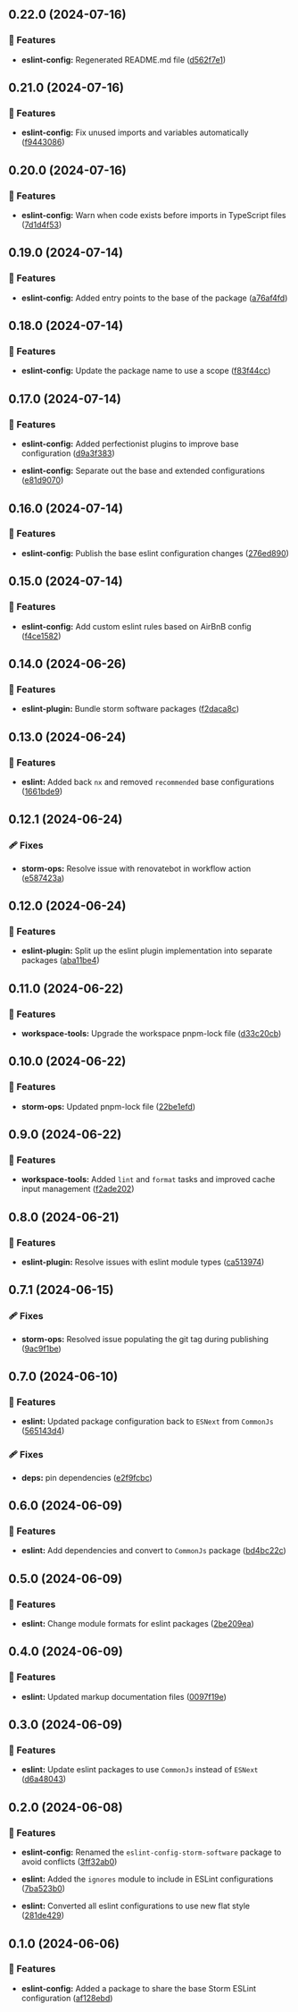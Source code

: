 ## 0.22.0 (2024-07-16)


### 🚀 Features

- **eslint-config:** Regenerated README.md file ([d562f7e1](https://github.com/storm-software/storm-ops/commit/d562f7e1))

## 0.21.0 (2024-07-16)


### 🚀 Features

- **eslint-config:** Fix unused imports and variables automatically ([f9443086](https://github.com/storm-software/storm-ops/commit/f9443086))

## 0.20.0 (2024-07-16)


### 🚀 Features

- **eslint-config:** Warn when code exists before imports in TypeScript files ([7d1d4f53](https://github.com/storm-software/storm-ops/commit/7d1d4f53))

## 0.19.0 (2024-07-14)


### 🚀 Features

- **eslint-config:** Added entry points to the base of the package ([a76af4fd](https://github.com/storm-software/storm-ops/commit/a76af4fd))

## 0.18.0 (2024-07-14)


### 🚀 Features

- **eslint-config:** Update the package name to use a scope ([f83f44cc](https://github.com/storm-software/storm-ops/commit/f83f44cc))

## 0.17.0 (2024-07-14)


### 🚀 Features

- **eslint-config:** Added perfectionist plugins to improve base configuration ([d9a3f383](https://github.com/storm-software/storm-ops/commit/d9a3f383))

- **eslint-config:** Separate out the base and extended configurations ([e81d9070](https://github.com/storm-software/storm-ops/commit/e81d9070))

## 0.16.0 (2024-07-14)


### 🚀 Features

- **eslint-config:** Publish the base eslint configuration changes ([276ed890](https://github.com/storm-software/storm-ops/commit/276ed890))

## 0.15.0 (2024-07-14)


### 🚀 Features

- **eslint-config:** Add custom eslint rules based on AirBnB config ([f4ce1582](https://github.com/storm-software/storm-ops/commit/f4ce1582))

## 0.14.0 (2024-06-26)


### 🚀 Features

- **eslint-plugin:** Bundle storm software packages ([f2daca8c](https://github.com/storm-software/storm-ops/commit/f2daca8c))

## 0.13.0 (2024-06-24)


### 🚀 Features

- **eslint:** Added back `nx` and removed `recommended` base configurations ([1661bde9](https://github.com/storm-software/storm-ops/commit/1661bde9))

## 0.12.1 (2024-06-24)

### 🩹 Fixes

- **storm-ops:** Resolve issue with renovatebot in workflow action
  ([e587423a](https://github.com/storm-software/storm-ops/commit/e587423a))

## 0.12.0 (2024-06-24)

### 🚀 Features

- **eslint-plugin:** Split up the eslint plugin implementation into separate
  packages
  ([aba11be4](https://github.com/storm-software/storm-ops/commit/aba11be4))

## 0.11.0 (2024-06-22)

### 🚀 Features

- **workspace-tools:** Upgrade the workspace pnpm-lock file
  ([d33c20cb](https://github.com/storm-software/storm-ops/commit/d33c20cb))

## 0.10.0 (2024-06-22)

### 🚀 Features

- **storm-ops:** Updated pnpm-lock file
  ([22be1efd](https://github.com/storm-software/storm-ops/commit/22be1efd))

## 0.9.0 (2024-06-22)

### 🚀 Features

- **workspace-tools:** Added `lint` and `format` tasks and improved cache input
  management
  ([f2ade202](https://github.com/storm-software/storm-ops/commit/f2ade202))

## 0.8.0 (2024-06-21)

### 🚀 Features

- **eslint-plugin:** Resolve issues with eslint module types
  ([ca513974](https://github.com/storm-software/storm-ops/commit/ca513974))

## 0.7.1 (2024-06-15)

### 🩹 Fixes

- **storm-ops:** Resolved issue populating the git tag during publishing
  ([9ac9f1be](https://github.com/storm-software/storm-ops/commit/9ac9f1be))

## 0.7.0 (2024-06-10)

### 🚀 Features

- **eslint:** Updated package configuration back to `ESNext` from `CommonJs`
  ([565143d4](https://github.com/storm-software/storm-ops/commit/565143d4))

### 🩹 Fixes

- **deps:** pin dependencies
  ([e2f9fcbc](https://github.com/storm-software/storm-ops/commit/e2f9fcbc))

## 0.6.0 (2024-06-09)

### 🚀 Features

- **eslint:** Add dependencies and convert to `CommonJs` package
  ([bd4bc22c](https://github.com/storm-software/storm-ops/commit/bd4bc22c))

## 0.5.0 (2024-06-09)

### 🚀 Features

- **eslint:** Change module formats for eslint packages
  ([2be209ea](https://github.com/storm-software/storm-ops/commit/2be209ea))

## 0.4.0 (2024-06-09)

### 🚀 Features

- **eslint:** Updated markup documentation files
  ([0097f19e](https://github.com/storm-software/storm-ops/commit/0097f19e))

## 0.3.0 (2024-06-09)

### 🚀 Features

- **eslint:** Update eslint packages to use `CommonJs` instead of `ESNext`
  ([d6a48043](https://github.com/storm-software/storm-ops/commit/d6a48043))

## 0.2.0 (2024-06-08)

### 🚀 Features

- **eslint-config:** Renamed the `eslint-config-storm-software` package to avoid
  conflicts
  ([3ff32ab0](https://github.com/storm-software/storm-ops/commit/3ff32ab0))

- **eslint:** Added the `ignores` module to include in ESLint configurations
  ([7ba523b0](https://github.com/storm-software/storm-ops/commit/7ba523b0))

- **eslint:** Converted all eslint configurations to use new flat style
  ([281de429](https://github.com/storm-software/storm-ops/commit/281de429))

## 0.1.0 (2024-06-06)

### 🚀 Features

- **eslint-config:** Added a package to share the base Storm ESLint
  configuration
  ([af128ebd](https://github.com/storm-software/storm-ops/commit/af128ebd))
